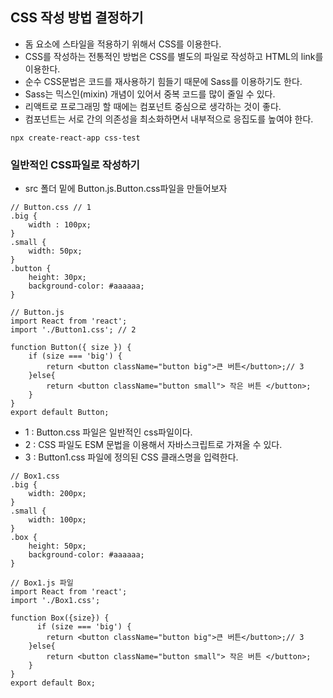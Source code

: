 ## CSS 작성 방법 결정하기

- 돔 요소에 스타일을 적용하기 위해서 CSS를 이용한다.
- CSS를 작성하는 전통적인 방법은 CSS를 별도의 파일로 작성하고 HTML의 link를 이용한다.
- 순수 CSS문법은 코드를 재사용하기 힘들기 때문에 Sass를 이용하기도 한다.
- Sass는 믹스인(mixin) 개념이 있어서 중복 코드를 많이 줄일 수 있다.
- 리액트로 프로그래밍 할 때에는 컴포넌트 중심으로 생각하는 것이 좋다.
- 컴포넌트는 서로 간의 의존성을 최소화하면서 내부적으로 응집도를 높여야 한다.

```
npx create-react-app css-test

```

### 일반적인 CSS파일로 작성하기

- src 폴더 밑에 Button.js.Button.css파일을 만들어보자

```
// Button.css // 1
.big {
    width : 100px;
}
.small {
    width: 50px;
}
.button {
    height: 30px;
    background-color: #aaaaaa;
}

// Button.js
import React from 'react';
import './Button1.css'; // 2

function Button({ size }) {
    if (size === 'big') {
        return <button className="button big">큰 버튼</button>;// 3
    }else{
        return <button className="button small"> 작은 버튼 </button>;
    }
}
export default Button;

```
- 1 : Button.css 파일은 일반적인 css파일이다.
- 2 : CSS 파일도 ESM 문법을 이용해서 자바스크립트로 가져올 수 있다.
- 3 : Button1.css 파일에 정의된 CSS 클래스명을 입력한다.

```
// Box1.css
.big {
    width: 200px;
}
.small {
    width: 100px;
}
.box {
    height: 50px;
    background-color: #aaaaaa;
}

// Box1.js 파일
import React from 'react';
import './Box1.css';

function Box({size}) {
      if (size === 'big') {
        return <button className="button big">큰 버튼</button>;// 3
    }else{
        return <button className="button small"> 작은 버튼 </button>;
    }
}
export default Box;

```